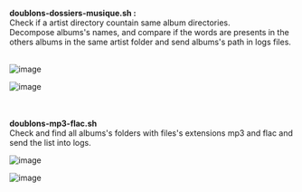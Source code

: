 <b>doublons-dossiers-musique.sh :</b><br>
  Check if a artist directory countain same album directories.<br>
  Decompose albums's names, and compare if the words are presents in the others albums in the same artist folder and send albums's path in logs files.<br>
  <br>
  
![image](https://github.com/u2pitchjami/duplicates_music_directories/assets/149841209/e157d241-3fc2-443c-b936-1db7a4038dc3)


![image](https://github.com/u2pitchjami/duplicates_music_directories/assets/149841209/1e7d8258-2fd9-482b-976f-4907a22ad11e)

<br><br>
<b>doublons-mp3-flac.sh</b><br>
  Check and find all albums's folders with files's extensions mp3 and flac and send the list into logs.<br>

  ![image](https://github.com/u2pitchjami/duplicates_music_directories/assets/149841209/50263693-5249-4eca-b07c-352fbfef7363)

  ![image](https://github.com/u2pitchjami/duplicates_music_directories/assets/149841209/19120d73-cc4f-41bb-a09b-aa1e6c8da23a)

